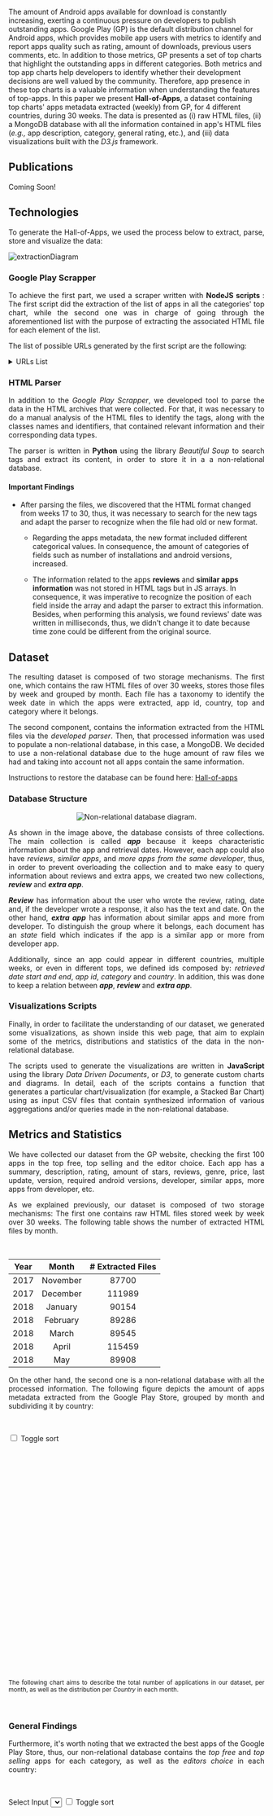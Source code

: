 
The amount of Android apps available for download is constantly increasing, exerting a continuous pressure on developers to publish outstanding apps. Google Play (GP) is the default distribution channel for Android apps, which provides mobile app users  with metrics to identify and report apps quality such as rating, amount of downloads, previous users comments, etc. In addition to those metrics, GP presents a set of top charts that highlight the outstanding apps in different categories. Both metrics and top app charts help developers to identify whether their development decisions are well valued by the community. Therefore, app presence in these top charts is a valuable information when understanding the features of top-apps. In this paper we present **Hall-of-Apps**, a dataset containing top charts' apps metadata extracted (weekly) from GP, for 4 different countries, during 30 weeks. The data is presented as (i) raw HTML files, (ii) a MongoDB database with all the information contained in app's HTML files (_e.g.,_ app description, category, general rating, etc.), and (iii) data visualizations built with the _D3.js_ framework.

## Publications
<p align="justify">
Coming Soon!
</p>

## Technologies
<p align="justify">
To generate the Hall-of-Apps, we used the process below to extract, parse, store and visualize the data:
</p>

![extractionDiagram](/assets/imgs/structural/extraction.jpg)

### Google Play Scrapper
<p align="justify">
  To achieve the first part, we used a scraper written with <strong>NodeJS scripts </strong>: The first script did the extraction of the list of apps in all the categories' top chart, while the second one was in charge of going through the aforementioned list with the purpose of extracting the associated HTML file for each element of the list.
</p>

<p align="justify">
The list of possible URLs generated by the first script are the following:
</p>

<details>
  <summary>URLs List</summary>
  
  <table class="table table-bordered table-hover table-condensed">
<thead><tr><th title="Field #1">id</th>
<th title="Field #2">pathName</th>
<th title="Field #3">path</th>
<th title="Field #4">country</th>
</tr></thead>
<tbody><tr>
<td align="right">1</td>
<td>editorChoice</td>
<td>https://play.google.com/store/apps/collection/promotion_3002800_editors_choice_apps?hl=en&amp;gl=co</td>
<td>co</td>
</tr>
<tr>
<td align="right">2</td>
<td>general_topFree</td>
<td>https://play.google.com/store/apps/collection/topselling_free?hl=en&amp;gl=co</td>
<td>co</td>
</tr>
<tr>
<td align="right">3</td>
<td>general_topSelling</td>
<td>https://play.google.com/store/apps/collection/topselling_paid?hl=en&amp;gl=co</td>
<td>co</td>
</tr>
<tr>
<td align="right">4</td>
<td>art_and_design_topFree</td>
<td>https://play.google.com/store/apps/category/ART_AND_DESIGN/collection/topselling_free?hl=en&amp;gl=co</td>
<td>co</td>
</tr>
<tr>
<td align="right">5</td>
<td>art_and_design_topSelling</td>
<td>https://play.google.com/store/apps/category/ART_AND_DESIGN/collection/topselling_paid?hl=en&amp;gl=co</td>
<td>co</td>
</tr>
<tr>
<td align="right">6</td>
<td>auto_and_vehicles_topFree</td>
<td>https://play.google.com/store/apps/category/AUTO_AND_VEHICLES/collection/topselling_free?hl=en&amp;gl=co</td>
<td>co</td>
</tr>
<tr>
<td align="right">7</td>
<td>auto_and_vehicles_topSelling</td>
<td>https://play.google.com/store/apps/category/AUTO_AND_VEHICLES/collection/topselling_paid?hl=en&amp;gl=co</td>
<td>co</td>
</tr>
<tr>
<td align="right">8</td>
<td>beauty_topFree</td>
<td>https://play.google.com/store/apps/category/BEAUTY/collection/topselling_free?hl=en&amp;gl=co</td>
<td>co</td>
</tr>
<tr>
<td align="right">9</td>
<td>beauty_topSelling</td>
<td>https://play.google.com/store/apps/category/BEAUTY/collection/topselling_paid?hl=en&amp;gl=co</td>
<td>co</td>
</tr>
<tr>
<td align="right">10</td>
<td>books_and_reference_topFree</td>
<td>https://play.google.com/store/apps/category/BOOKS_AND_REFERENCE/collection/topselling_free?hl=en&amp;gl=co</td>
<td>co</td>
</tr>
<tr>
<td align="right">11</td>
<td>books_and_reference_topSelling</td>
<td>https://play.google.com/store/apps/category/BOOKS_AND_REFERENCE/collection/topselling_paid?hl=en&amp;gl=co</td>
<td>co</td>
</tr>
<tr>
<td align="right">12</td>
<td>business_topFree</td>
<td>https://play.google.com/store/apps/category/BUSINESS/collection/topselling_free?hl=en&amp;gl=co</td>
<td>co</td>
</tr>
<tr>
<td align="right">13</td>
<td>business_topSelling</td>
<td>https://play.google.com/store/apps/category/BUSINESS/collection/topselling_paid?hl=en&amp;gl=co</td>
<td>co</td>
</tr>
<tr>
<td align="right">14</td>
<td>comics_topFree</td>
<td>https://play.google.com/store/apps/category/COMICS/collection/topselling_free?hl=en&amp;gl=co</td>
<td>co</td>
</tr>
<tr>
<td align="right">15</td>
<td>comics_topSelling</td>
<td>https://play.google.com/store/apps/category/COMICS/collection/topselling_paid?hl=en&amp;gl=co</td>
<td>co</td>
</tr>
<tr>
<td align="right">16</td>
<td>communication_topFree</td>
<td>https://play.google.com/store/apps/category/COMMUNICATION/collection/topselling_free?hl=en&amp;gl=co</td>
<td>co</td>
</tr>
<tr>
<td align="right">17</td>
<td>communication_topSelling</td>
<td>https://play.google.com/store/apps/category/COMMUNICATION/collection/topselling_paid?hl=en&amp;gl=co</td>
<td>co</td>
</tr>
<tr>
<td align="right">18</td>
<td>dating_topFree</td>
<td>https://play.google.com/store/apps/category/DATING/collection/topselling_free?hl=en&amp;gl=co</td>
<td>co</td>
</tr>
<tr>
<td align="right">19</td>
<td>dating_topSelling</td>
<td>https://play.google.com/store/apps/category/DATING/collection/topselling_paid?hl=en&amp;gl=co</td>
<td>co</td>
</tr>
<tr>
<td align="right">20</td>
<td>education_topFree</td>
<td>https://play.google.com/store/apps/category/EDUCATION/collection/topselling_free?hl=en&amp;gl=co</td>
<td>co</td>
</tr>
<tr>
<td align="right">21</td>
<td>education_topSelling</td>
<td>https://play.google.com/store/apps/category/EDUCATION/collection/topselling_paid?hl=en&amp;gl=co</td>
<td>co</td>
</tr>
<tr>
<td align="right">22</td>
<td>entertainment_topFree</td>
<td>https://play.google.com/store/apps/category/ENTERTAINMENT/collection/topselling_free?hl=en&amp;gl=co</td>
<td>co</td>
</tr>
<tr>
<td align="right">23</td>
<td>entertainment_topSelling</td>
<td>https://play.google.com/store/apps/category/ENTERTAINMENT/collection/topselling_paid?hl=en&amp;gl=co</td>
<td>co</td>
</tr>
<tr>
<td align="right">24</td>
<td>events_topFree</td>
<td>https://play.google.com/store/apps/category/EVENTS/collection/topselling_free?hl=en&amp;gl=co</td>
<td>co</td>
</tr>
<tr>
<td align="right">25</td>
<td>events_topSelling</td>
<td>https://play.google.com/store/apps/category/EVENTS/collection/topselling_paid?hl=en&amp;gl=co</td>
<td>co</td>
</tr>
<tr>
<td align="right">26</td>
<td>finance_topFree</td>
<td>https://play.google.com/store/apps/category/FINANCE/collection/topselling_free?hl=en&amp;gl=co</td>
<td>co</td>
</tr>
<tr>
<td align="right">27</td>
<td>finance_topSelling</td>
<td>https://play.google.com/store/apps/category/FINANCE/collection/topselling_paid?hl=en&amp;gl=co</td>
<td>co</td>
</tr>
<tr>
<td align="right">28</td>
<td>food_and_drink_topFree</td>
<td>https://play.google.com/store/apps/category/FOOD_AND_DRINK/collection/topselling_free?hl=en&amp;gl=co</td>
<td>co</td>
</tr>
<tr>
<td align="right">29</td>
<td>food_and_drink_topSelling</td>
<td>https://play.google.com/store/apps/category/FOOD_AND_DRINK/collection/topselling_paid?hl=en&amp;gl=co</td>
<td>co</td>
</tr>
<tr>
<td align="right">30</td>
<td>health_and_fitness_topFree</td>
<td>https://play.google.com/store/apps/category/HEALTH_AND_FITNESS/collection/topselling_free?hl=en&amp;gl=co</td>
<td>co</td>
</tr>
<tr>
<td align="right">31</td>
<td>health_and_fitness_topSelling</td>
<td>https://play.google.com/store/apps/category/HEALTH_AND_FITNESS/collection/topselling_paid?hl=en&amp;gl=co</td>
<td>co</td>
</tr>
<tr>
<td align="right">32</td>
<td>house_and_home_topFree</td>
<td>https://play.google.com/store/apps/category/HOUSE_AND_HOME/collection/topselling_free?hl=en&amp;gl=co</td>
<td>co</td>
</tr>
<tr>
<td align="right">33</td>
<td>house_and_home_topSelling</td>
<td>https://play.google.com/store/apps/category/HOUSE_AND_HOME/collection/topselling_paid?hl=en&amp;gl=co</td>
<td>co</td>
</tr>
<tr>
<td align="right">34</td>
<td>libraries_and_demo_topFree</td>
<td>https://play.google.com/store/apps/category/LIBRARIES_AND_DEMO/collection/topselling_free?hl=en&amp;gl=co</td>
<td>co</td>
</tr>
<tr>
<td align="right">35</td>
<td>libraries_and_demo_topSelling</td>
<td>https://play.google.com/store/apps/category/LIBRARIES_AND_DEMO/collection/topselling_paid?hl=en&amp;gl=co</td>
<td>co</td>
</tr>
<tr>
<td align="right">36</td>
<td>lifestyle_topFree</td>
<td>https://play.google.com/store/apps/category/LIFESTYLE/collection/topselling_free?hl=en&amp;gl=co</td>
<td>co</td>
</tr>
<tr>
<td align="right">37</td>
<td>lifestyle_topSelling</td>
<td>https://play.google.com/store/apps/category/LIFESTYLE/collection/topselling_paid?hl=en&amp;gl=co</td>
<td>co</td>
</tr>
<tr>
<td align="right">38</td>
<td>maps_and_navigation_topFree</td>
<td>https://play.google.com/store/apps/category/MAPS_AND_NAVIGATION/collection/topselling_free?hl=en&amp;gl=co</td>
<td>co</td>
</tr>
<tr>
<td align="right">39</td>
<td>maps_and_navigation_topSelling</td>
<td>https://play.google.com/store/apps/category/MAPS_AND_NAVIGATION/collection/topselling_paid?hl=en&amp;gl=co</td>
<td>co</td>
</tr>
<tr>
<td align="right">40</td>
<td>medical_topFree</td>
<td>https://play.google.com/store/apps/category/MEDICAL/collection/topselling_free?hl=en&amp;gl=co</td>
<td>co</td>
</tr>
<tr>
<td align="right">41</td>
<td>medical_topSelling</td>
<td>https://play.google.com/store/apps/category/MEDICAL/collection/topselling_paid?hl=en&amp;gl=co</td>
<td>co</td>
</tr>
<tr>
<td align="right">42</td>
<td>music_and_audio_topFree</td>
<td>https://play.google.com/store/apps/category/MUSIC_AND_AUDIO/collection/topselling_free?hl=en&amp;gl=co</td>
<td>co</td>
</tr>
<tr>
<td align="right">43</td>
<td>music_and_audio_topSelling</td>
<td>https://play.google.com/store/apps/category/MUSIC_AND_AUDIO/collection/topselling_paid?hl=en&amp;gl=co</td>
<td>co</td>
</tr>
<tr>
<td align="right">44</td>
<td>news_and_magazines_topFree</td>
<td>https://play.google.com/store/apps/category/NEWS_AND_MAGAZINES/collection/topselling_free?hl=en&amp;gl=co</td>
<td>co</td>
</tr>
<tr>
<td align="right">45</td>
<td>news_and_magazines_topSelling</td>
<td>https://play.google.com/store/apps/category/NEWS_AND_MAGAZINES/collection/topselling_paid?hl=en&amp;gl=co</td>
<td>co</td>
</tr>
<tr>
<td align="right">46</td>
<td>parenting_topFree</td>
<td>https://play.google.com/store/apps/category/PARENTING/collection/topselling_free?hl=en&amp;gl=co</td>
<td>co</td>
</tr>
<tr>
<td align="right">47</td>
<td>parenting_topSelling</td>
<td>https://play.google.com/store/apps/category/PARENTING/collection/topselling_paid?hl=en&amp;gl=co</td>
<td>co</td>
</tr>
<tr>
<td align="right">48</td>
<td>personalization_topFree</td>
<td>https://play.google.com/store/apps/category/PERSONALIZATION/collection/topselling_free?hl=en&amp;gl=co</td>
<td>co</td>
</tr>
<tr>
<td align="right">49</td>
<td>personalization_topSelling</td>
<td>https://play.google.com/store/apps/category/PERSONALIZATION/collection/topselling_paid?hl=en&amp;gl=co</td>
<td>co</td>
</tr>
<tr>
<td align="right">50</td>
<td>photography_topFree</td>
<td>https://play.google.com/store/apps/category/PHOTOGRAPHY/collection/topselling_free?hl=en&amp;gl=co</td>
<td>co</td>
</tr>
<tr>
<td align="right">51</td>
<td>photography_topSelling</td>
<td>https://play.google.com/store/apps/category/PHOTOGRAPHY/collection/topselling_paid?hl=en&amp;gl=co</td>
<td>co</td>
</tr>
<tr>
<td align="right">52</td>
<td>productivity_topFree</td>
<td>https://play.google.com/store/apps/category/PRODUCTIVITY/collection/topselling_free?hl=en&amp;gl=co</td>
<td>co</td>
</tr>
<tr>
<td align="right">53</td>
<td>productivity_topSelling</td>
<td>https://play.google.com/store/apps/category/PRODUCTIVITY/collection/topselling_paid?hl=en&amp;gl=co</td>
<td>co</td>
</tr>
<tr>
<td align="right">54</td>
<td>shopping_topFree</td>
<td>https://play.google.com/store/apps/category/SHOPPING/collection/topselling_free?hl=en&amp;gl=co</td>
<td>co</td>
</tr>
<tr>
<td align="right">55</td>
<td>shopping_topSelling</td>
<td>https://play.google.com/store/apps/category/SHOPPING/collection/topselling_paid?hl=en&amp;gl=co</td>
<td>co</td>
</tr>
<tr>
<td align="right">56</td>
<td>social_topFree</td>
<td>https://play.google.com/store/apps/category/SOCIAL/collection/topselling_free?hl=en&amp;gl=co</td>
<td>co</td>
</tr>
<tr>
<td align="right">57</td>
<td>social_topSelling</td>
<td>https://play.google.com/store/apps/category/SOCIAL/collection/topselling_paid?hl=en&amp;gl=co</td>
<td>co</td>
</tr>
<tr>
<td align="right">58</td>
<td>sports_topFree</td>
<td>https://play.google.com/store/apps/category/SPORTS/collection/topselling_free?hl=en&amp;gl=co</td>
<td>co</td>
</tr>
<tr>
<td align="right">59</td>
<td>sports_topSelling</td>
<td>https://play.google.com/store/apps/category/SPORTS/collection/topselling_paid?hl=en&amp;gl=co</td>
<td>co</td>
</tr>
<tr>
<td align="right">60</td>
<td>tools_topFree</td>
<td>https://play.google.com/store/apps/category/TOOLS/collection/topselling_free?hl=en&amp;gl=co</td>
<td>co</td>
</tr>
<tr>
<td align="right">61</td>
<td>tools_topSelling</td>
<td>https://play.google.com/store/apps/category/TOOLS/collection/topselling_paid?hl=en&amp;gl=co</td>
<td>co</td>
</tr>
<tr>
<td align="right">62</td>
<td>travel_and_local_topFree</td>
<td>https://play.google.com/store/apps/category/TRAVEL_AND_LOCAL/collection/topselling_free?hl=en&amp;gl=co</td>
<td>co</td>
</tr>
<tr>
<td align="right">63</td>
<td>travel_and_local_topSelling</td>
<td>https://play.google.com/store/apps/category/TRAVEL_AND_LOCAL/collection/topselling_paid?hl=en&amp;gl=co</td>
<td>co</td>
</tr>
<tr>
<td align="right">64</td>
<td>video_players_topFree</td>
<td>https://play.google.com/store/apps/category/VIDEO_PLAYERS/collection/topselling_free?hl=en&amp;gl=co</td>
<td>co</td>
</tr>
<tr>
<td align="right">65</td>
<td>video_players_topSelling</td>
<td>https://play.google.com/store/apps/category/VIDEO_PLAYERS/collection/topselling_paid?hl=en&amp;gl=co</td>
<td>co</td>
</tr>
<tr>
<td align="right">66</td>
<td>weather_topFree</td>
<td>https://play.google.com/store/apps/category/WEATHER/collection/topselling_free?hl=en&amp;gl=co</td>
<td>co</td>
</tr>
<tr>
<td align="right">67</td>
<td>weather_topSelling</td>
<td>https://play.google.com/store/apps/category/WEATHER/collection/topselling_paid?hl=en&amp;gl=co</td>
<td>co</td>
</tr>
<tr>
<td align="right">68</td>
<td>editorChoice</td>
<td>https://play.google.com/store/apps/collection/promotion_3002800_editors_choice_apps?hl=en&amp;gl=us</td>
<td>us</td>
</tr>
<tr>
<td align="right">69</td>
<td>general_topFree</td>
<td>https://play.google.com/store/apps/collection/topselling_free?hl=en&amp;gl=us</td>
<td>us</td>
</tr>
<tr>
<td align="right">70</td>
<td>general_topSelling</td>
<td>https://play.google.com/store/apps/collection/topselling_paid?hl=en&amp;gl=us</td>
<td>us</td>
</tr>
<tr>
<td align="right">71</td>
<td>art_and_design_topFree</td>
<td>https://play.google.com/store/apps/category/ART_AND_DESIGN/collection/topselling_free?hl=en&amp;gl=us</td>
<td>us</td>
</tr>
<tr>
<td align="right">72</td>
<td>art_and_design_topSelling</td>
<td>https://play.google.com/store/apps/category/ART_AND_DESIGN/collection/topselling_paid?hl=en&amp;gl=us</td>
<td>us</td>
</tr>
<tr>
<td align="right">73</td>
<td>auto_and_vehicles_topFree</td>
<td>https://play.google.com/store/apps/category/AUTO_AND_VEHICLES/collection/topselling_free?hl=en&amp;gl=us</td>
<td>us</td>
</tr>
<tr>
<td align="right">74</td>
<td>auto_and_vehicles_topSelling</td>
<td>https://play.google.com/store/apps/category/AUTO_AND_VEHICLES/collection/topselling_paid?hl=en&amp;gl=us</td>
<td>us</td>
</tr>
<tr>
<td align="right">75</td>
<td>beauty_topFree</td>
<td>https://play.google.com/store/apps/category/BEAUTY/collection/topselling_free?hl=en&amp;gl=us</td>
<td>us</td>
</tr>
<tr>
<td align="right">76</td>
<td>beauty_topSelling</td>
<td>https://play.google.com/store/apps/category/BEAUTY/collection/topselling_paid?hl=en&amp;gl=us</td>
<td>us</td>
</tr>
<tr>
<td align="right">77</td>
<td>books_and_reference_topFree</td>
<td>https://play.google.com/store/apps/category/BOOKS_AND_REFERENCE/collection/topselling_free?hl=en&amp;gl=us</td>
<td>us</td>
</tr>
<tr>
<td align="right">78</td>
<td>books_and_reference_topSelling</td>
<td>https://play.google.com/store/apps/category/BOOKS_AND_REFERENCE/collection/topselling_paid?hl=en&amp;gl=us</td>
<td>us</td>
</tr>
<tr>
<td align="right">79</td>
<td>business_topFree</td>
<td>https://play.google.com/store/apps/category/BUSINESS/collection/topselling_free?hl=en&amp;gl=us</td>
<td>us</td>
</tr>
<tr>
<td align="right">80</td>
<td>business_topSelling</td>
<td>https://play.google.com/store/apps/category/BUSINESS/collection/topselling_paid?hl=en&amp;gl=us</td>
<td>us</td>
</tr>
<tr>
<td align="right">81</td>
<td>comics_topFree</td>
<td>https://play.google.com/store/apps/category/COMICS/collection/topselling_free?hl=en&amp;gl=us</td>
<td>us</td>
</tr>
<tr>
<td align="right">82</td>
<td>comics_topSelling</td>
<td>https://play.google.com/store/apps/category/COMICS/collection/topselling_paid?hl=en&amp;gl=us</td>
<td>us</td>
</tr>
<tr>
<td align="right">83</td>
<td>communication_topFree</td>
<td>https://play.google.com/store/apps/category/COMMUNICATION/collection/topselling_free?hl=en&amp;gl=us</td>
<td>us</td>
</tr>
<tr>
<td align="right">84</td>
<td>communication_topSelling</td>
<td>https://play.google.com/store/apps/category/COMMUNICATION/collection/topselling_paid?hl=en&amp;gl=us</td>
<td>us</td>
</tr>
<tr>
<td align="right">85</td>
<td>dating_topFree</td>
<td>https://play.google.com/store/apps/category/DATING/collection/topselling_free?hl=en&amp;gl=us</td>
<td>us</td>
</tr>
<tr>
<td align="right">86</td>
<td>dating_topSelling</td>
<td>https://play.google.com/store/apps/category/DATING/collection/topselling_paid?hl=en&amp;gl=us</td>
<td>us</td>
</tr>
<tr>
<td align="right">87</td>
<td>education_topFree</td>
<td>https://play.google.com/store/apps/category/EDUCATION/collection/topselling_free?hl=en&amp;gl=us</td>
<td>us</td>
</tr>
<tr>
<td align="right">88</td>
<td>education_topSelling</td>
<td>https://play.google.com/store/apps/category/EDUCATION/collection/topselling_paid?hl=en&amp;gl=us</td>
<td>us</td>
</tr>
<tr>
<td align="right">89</td>
<td>entertainment_topFree</td>
<td>https://play.google.com/store/apps/category/ENTERTAINMENT/collection/topselling_free?hl=en&amp;gl=us</td>
<td>us</td>
</tr>
<tr>
<td align="right">90</td>
<td>entertainment_topSelling</td>
<td>https://play.google.com/store/apps/category/ENTERTAINMENT/collection/topselling_paid?hl=en&amp;gl=us</td>
<td>us</td>
</tr>
<tr>
<td align="right">91</td>
<td>events_topFree</td>
<td>https://play.google.com/store/apps/category/EVENTS/collection/topselling_free?hl=en&amp;gl=us</td>
<td>us</td>
</tr>
<tr>
<td align="right">92</td>
<td>events_topSelling</td>
<td>https://play.google.com/store/apps/category/EVENTS/collection/topselling_paid?hl=en&amp;gl=us</td>
<td>us</td>
</tr>
<tr>
<td align="right">93</td>
<td>finance_topFree</td>
<td>https://play.google.com/store/apps/category/FINANCE/collection/topselling_free?hl=en&amp;gl=us</td>
<td>us</td>
</tr>
<tr>
<td align="right">94</td>
<td>finance_topSelling</td>
<td>https://play.google.com/store/apps/category/FINANCE/collection/topselling_paid?hl=en&amp;gl=us</td>
<td>us</td>
</tr>
<tr>
<td align="right">95</td>
<td>food_and_drink_topFree</td>
<td>https://play.google.com/store/apps/category/FOOD_AND_DRINK/collection/topselling_free?hl=en&amp;gl=us</td>
<td>us</td>
</tr>
<tr>
<td align="right">96</td>
<td>food_and_drink_topSelling</td>
<td>https://play.google.com/store/apps/category/FOOD_AND_DRINK/collection/topselling_paid?hl=en&amp;gl=us</td>
<td>us</td>
</tr>
<tr>
<td align="right">97</td>
<td>health_and_fitness_topFree</td>
<td>https://play.google.com/store/apps/category/HEALTH_AND_FITNESS/collection/topselling_free?hl=en&amp;gl=us</td>
<td>us</td>
</tr>
<tr>
<td align="right">98</td>
<td>health_and_fitness_topSelling</td>
<td>https://play.google.com/store/apps/category/HEALTH_AND_FITNESS/collection/topselling_paid?hl=en&amp;gl=us</td>
<td>us</td>
</tr>
<tr>
<td align="right">99</td>
<td>house_and_home_topFree</td>
<td>https://play.google.com/store/apps/category/HOUSE_AND_HOME/collection/topselling_free?hl=en&amp;gl=us</td>
<td>us</td>
</tr>
<tr>
<td align="right">100</td>
<td>house_and_home_topSelling</td>
<td>https://play.google.com/store/apps/category/HOUSE_AND_HOME/collection/topselling_paid?hl=en&amp;gl=us</td>
<td>us</td>
</tr>
<tr>
<td align="right">101</td>
<td>libraries_and_demo_topFree</td>
<td>https://play.google.com/store/apps/category/LIBRARIES_AND_DEMO/collection/topselling_free?hl=en&amp;gl=us</td>
<td>us</td>
</tr>
<tr>
<td align="right">102</td>
<td>libraries_and_demo_topSelling</td>
<td>https://play.google.com/store/apps/category/LIBRARIES_AND_DEMO/collection/topselling_paid?hl=en&amp;gl=us</td>
<td>us</td>
</tr>
<tr>
<td align="right">103</td>
<td>lifestyle_topFree</td>
<td>https://play.google.com/store/apps/category/LIFESTYLE/collection/topselling_free?hl=en&amp;gl=us</td>
<td>us</td>
</tr>
<tr>
<td align="right">104</td>
<td>lifestyle_topSelling</td>
<td>https://play.google.com/store/apps/category/LIFESTYLE/collection/topselling_paid?hl=en&amp;gl=us</td>
<td>us</td>
</tr>
<tr>
<td align="right">105</td>
<td>maps_and_navigation_topFree</td>
<td>https://play.google.com/store/apps/category/MAPS_AND_NAVIGATION/collection/topselling_free?hl=en&amp;gl=us</td>
<td>us</td>
</tr>
<tr>
<td align="right">106</td>
<td>maps_and_navigation_topSelling</td>
<td>https://play.google.com/store/apps/category/MAPS_AND_NAVIGATION/collection/topselling_paid?hl=en&amp;gl=us</td>
<td>us</td>
</tr>
<tr>
<td align="right">107</td>
<td>medical_topFree</td>
<td>https://play.google.com/store/apps/category/MEDICAL/collection/topselling_free?hl=en&amp;gl=us</td>
<td>us</td>
</tr>
<tr>
<td align="right">108</td>
<td>medical_topSelling</td>
<td>https://play.google.com/store/apps/category/MEDICAL/collection/topselling_paid?hl=en&amp;gl=us</td>
<td>us</td>
</tr>
<tr>
<td align="right">109</td>
<td>music_and_audio_topFree</td>
<td>https://play.google.com/store/apps/category/MUSIC_AND_AUDIO/collection/topselling_free?hl=en&amp;gl=us</td>
<td>us</td>
</tr>
<tr>
<td align="right">110</td>
<td>music_and_audio_topSelling</td>
<td>https://play.google.com/store/apps/category/MUSIC_AND_AUDIO/collection/topselling_paid?hl=en&amp;gl=us</td>
<td>us</td>
</tr>
<tr>
<td align="right">111</td>
<td>news_and_magazines_topFree</td>
<td>https://play.google.com/store/apps/category/NEWS_AND_MAGAZINES/collection/topselling_free?hl=en&amp;gl=us</td>
<td>us</td>
</tr>
<tr>
<td align="right">112</td>
<td>news_and_magazines_topSelling</td>
<td>https://play.google.com/store/apps/category/NEWS_AND_MAGAZINES/collection/topselling_paid?hl=en&amp;gl=us</td>
<td>us</td>
</tr>
<tr>
<td align="right">113</td>
<td>parenting_topFree</td>
<td>https://play.google.com/store/apps/category/PARENTING/collection/topselling_free?hl=en&amp;gl=us</td>
<td>us</td>
</tr>
<tr>
<td align="right">114</td>
<td>parenting_topSelling</td>
<td>https://play.google.com/store/apps/category/PARENTING/collection/topselling_paid?hl=en&amp;gl=us</td>
<td>us</td>
</tr>
<tr>
<td align="right">115</td>
<td>personalization_topFree</td>
<td>https://play.google.com/store/apps/category/PERSONALIZATION/collection/topselling_free?hl=en&amp;gl=us</td>
<td>us</td>
</tr>
<tr>
<td align="right">116</td>
<td>personalization_topSelling</td>
<td>https://play.google.com/store/apps/category/PERSONALIZATION/collection/topselling_paid?hl=en&amp;gl=us</td>
<td>us</td>
</tr>
<tr>
<td align="right">117</td>
<td>photography_topFree</td>
<td>https://play.google.com/store/apps/category/PHOTOGRAPHY/collection/topselling_free?hl=en&amp;gl=us</td>
<td>us</td>
</tr>
<tr>
<td align="right">118</td>
<td>photography_topSelling</td>
<td>https://play.google.com/store/apps/category/PHOTOGRAPHY/collection/topselling_paid?hl=en&amp;gl=us</td>
<td>us</td>
</tr>
<tr>
<td align="right">119</td>
<td>productivity_topFree</td>
<td>https://play.google.com/store/apps/category/PRODUCTIVITY/collection/topselling_free?hl=en&amp;gl=us</td>
<td>us</td>
</tr>
<tr>
<td align="right">120</td>
<td>productivity_topSelling</td>
<td>https://play.google.com/store/apps/category/PRODUCTIVITY/collection/topselling_paid?hl=en&amp;gl=us</td>
<td>us</td>
</tr>
<tr>
<td align="right">121</td>
<td>shopping_topFree</td>
<td>https://play.google.com/store/apps/category/SHOPPING/collection/topselling_free?hl=en&amp;gl=us</td>
<td>us</td>
</tr>
<tr>
<td align="right">122</td>
<td>shopping_topSelling</td>
<td>https://play.google.com/store/apps/category/SHOPPING/collection/topselling_paid?hl=en&amp;gl=us</td>
<td>us</td>
</tr>
<tr>
<td align="right">123</td>
<td>social_topFree</td>
<td>https://play.google.com/store/apps/category/SOCIAL/collection/topselling_free?hl=en&amp;gl=us</td>
<td>us</td>
</tr>
<tr>
<td align="right">124</td>
<td>social_topSelling</td>
<td>https://play.google.com/store/apps/category/SOCIAL/collection/topselling_paid?hl=en&amp;gl=us</td>
<td>us</td>
</tr>
<tr>
<td align="right">125</td>
<td>sports_topFree</td>
<td>https://play.google.com/store/apps/category/SPORTS/collection/topselling_free?hl=en&amp;gl=us</td>
<td>us</td>
</tr>
<tr>
<td align="right">126</td>
<td>sports_topSelling</td>
<td>https://play.google.com/store/apps/category/SPORTS/collection/topselling_paid?hl=en&amp;gl=us</td>
<td>us</td>
</tr>
<tr>
<td align="right">127</td>
<td>tools_topFree</td>
<td>https://play.google.com/store/apps/category/TOOLS/collection/topselling_free?hl=en&amp;gl=us</td>
<td>us</td>
</tr>
<tr>
<td align="right">128</td>
<td>tools_topSelling</td>
<td>https://play.google.com/store/apps/category/TOOLS/collection/topselling_paid?hl=en&amp;gl=us</td>
<td>us</td>
</tr>
<tr>
<td align="right">129</td>
<td>travel_and_local_topFree</td>
<td>https://play.google.com/store/apps/category/TRAVEL_AND_LOCAL/collection/topselling_free?hl=en&amp;gl=us</td>
<td>us</td>
</tr>
<tr>
<td align="right">130</td>
<td>travel_and_local_topSelling</td>
<td>https://play.google.com/store/apps/category/TRAVEL_AND_LOCAL/collection/topselling_paid?hl=en&amp;gl=us</td>
<td>us</td>
</tr>
<tr>
<td align="right">131</td>
<td>video_players_topFree</td>
<td>https://play.google.com/store/apps/category/VIDEO_PLAYERS/collection/topselling_free?hl=en&amp;gl=us</td>
<td>us</td>
</tr>
<tr>
<td align="right">132</td>
<td>video_players_topSelling</td>
<td>https://play.google.com/store/apps/category/VIDEO_PLAYERS/collection/topselling_paid?hl=en&amp;gl=us</td>
<td>us</td>
</tr>
<tr>
<td align="right">133</td>
<td>weather_topFree</td>
<td>https://play.google.com/store/apps/category/WEATHER/collection/topselling_free?hl=en&amp;gl=us</td>
<td>us</td>
</tr>
<tr>
<td align="right">134</td>
<td>weather_topSelling</td>
<td>https://play.google.com/store/apps/category/WEATHER/collection/topselling_paid?hl=en&amp;gl=us</td>
<td>us</td>
</tr>
<tr>
<td align="right">135</td>
<td>editorChoice</td>
<td>https://play.google.com/store/apps/collection/promotion_3002800_editors_choice_apps?hl=en&amp;gl=br</td>
<td>br</td>
</tr>
<tr>
<td align="right">136</td>
<td>general_topFree</td>
<td>https://play.google.com/store/apps/collection/topselling_free?hl=en&amp;gl=br</td>
<td>br</td>
</tr>
<tr>
<td align="right">137</td>
<td>general_topSelling</td>
<td>https://play.google.com/store/apps/collection/topselling_paid?hl=en&amp;gl=br</td>
<td>br</td>
</tr>
<tr>
<td align="right">138</td>
<td>art_and_design_topFree</td>
<td>https://play.google.com/store/apps/category/ART_AND_DESIGN/collection/topselling_free?hl=en&amp;gl=br</td>
<td>br</td>
</tr>
<tr>
<td align="right">139</td>
<td>art_and_design_topSelling</td>
<td>https://play.google.com/store/apps/category/ART_AND_DESIGN/collection/topselling_paid?hl=en&amp;gl=br</td>
<td>br</td>
</tr>
<tr>
<td align="right">140</td>
<td>auto_and_vehicles_topFree</td>
<td>https://play.google.com/store/apps/category/AUTO_AND_VEHICLES/collection/topselling_free?hl=en&amp;gl=br</td>
<td>br</td>
</tr>
<tr>
<td align="right">141</td>
<td>auto_and_vehicles_topSelling</td>
<td>https://play.google.com/store/apps/category/AUTO_AND_VEHICLES/collection/topselling_paid?hl=en&amp;gl=br</td>
<td>br</td>
</tr>
<tr>
<td align="right">142</td>
<td>beauty_topFree</td>
<td>https://play.google.com/store/apps/category/BEAUTY/collection/topselling_free?hl=en&amp;gl=br</td>
<td>br</td>
</tr>
<tr>
<td align="right">143</td>
<td>beauty_topSelling</td>
<td>https://play.google.com/store/apps/category/BEAUTY/collection/topselling_paid?hl=en&amp;gl=br</td>
<td>br</td>
</tr>
<tr>
<td align="right">144</td>
<td>books_and_reference_topFree</td>
<td>https://play.google.com/store/apps/category/BOOKS_AND_REFERENCE/collection/topselling_free?hl=en&amp;gl=br</td>
<td>br</td>
</tr>
<tr>
<td align="right">145</td>
<td>books_and_reference_topSelling</td>
<td>https://play.google.com/store/apps/category/BOOKS_AND_REFERENCE/collection/topselling_paid?hl=en&amp;gl=br</td>
<td>br</td>
</tr>
<tr>
<td align="right">146</td>
<td>business_topFree</td>
<td>https://play.google.com/store/apps/category/BUSINESS/collection/topselling_free?hl=en&amp;gl=br</td>
<td>br</td>
</tr>
<tr>
<td align="right">147</td>
<td>business_topSelling</td>
<td>https://play.google.com/store/apps/category/BUSINESS/collection/topselling_paid?hl=en&amp;gl=br</td>
<td>br</td>
</tr>
<tr>
<td align="right">148</td>
<td>comics_topFree</td>
<td>https://play.google.com/store/apps/category/COMICS/collection/topselling_free?hl=en&amp;gl=br</td>
<td>br</td>
</tr>
<tr>
<td align="right">149</td>
<td>comics_topSelling</td>
<td>https://play.google.com/store/apps/category/COMICS/collection/topselling_paid?hl=en&amp;gl=br</td>
<td>br</td>
</tr>
<tr>
<td align="right">150</td>
<td>communication_topFree</td>
<td>https://play.google.com/store/apps/category/COMMUNICATION/collection/topselling_free?hl=en&amp;gl=br</td>
<td>br</td>
</tr>
<tr>
<td align="right">151</td>
<td>communication_topSelling</td>
<td>https://play.google.com/store/apps/category/COMMUNICATION/collection/topselling_paid?hl=en&amp;gl=br</td>
<td>br</td>
</tr>
<tr>
<td align="right">152</td>
<td>dating_topFree</td>
<td>https://play.google.com/store/apps/category/DATING/collection/topselling_free?hl=en&amp;gl=br</td>
<td>br</td>
</tr>
<tr>
<td align="right">153</td>
<td>dating_topSelling</td>
<td>https://play.google.com/store/apps/category/DATING/collection/topselling_paid?hl=en&amp;gl=br</td>
<td>br</td>
</tr>
<tr>
<td align="right">154</td>
<td>education_topFree</td>
<td>https://play.google.com/store/apps/category/EDUCATION/collection/topselling_free?hl=en&amp;gl=br</td>
<td>br</td>
</tr>
<tr>
<td align="right">155</td>
<td>education_topSelling</td>
<td>https://play.google.com/store/apps/category/EDUCATION/collection/topselling_paid?hl=en&amp;gl=br</td>
<td>br</td>
</tr>
<tr>
<td align="right">156</td>
<td>entertainment_topFree</td>
<td>https://play.google.com/store/apps/category/ENTERTAINMENT/collection/topselling_free?hl=en&amp;gl=br</td>
<td>br</td>
</tr>
<tr>
<td align="right">157</td>
<td>entertainment_topSelling</td>
<td>https://play.google.com/store/apps/category/ENTERTAINMENT/collection/topselling_paid?hl=en&amp;gl=br</td>
<td>br</td>
</tr>
<tr>
<td align="right">158</td>
<td>events_topFree</td>
<td>https://play.google.com/store/apps/category/EVENTS/collection/topselling_free?hl=en&amp;gl=br</td>
<td>br</td>
</tr>
<tr>
<td align="right">159</td>
<td>events_topSelling</td>
<td>https://play.google.com/store/apps/category/EVENTS/collection/topselling_paid?hl=en&amp;gl=br</td>
<td>br</td>
</tr>
<tr>
<td align="right">160</td>
<td>finance_topFree</td>
<td>https://play.google.com/store/apps/category/FINANCE/collection/topselling_free?hl=en&amp;gl=br</td>
<td>br</td>
</tr>
<tr>
<td align="right">161</td>
<td>finance_topSelling</td>
<td>https://play.google.com/store/apps/category/FINANCE/collection/topselling_paid?hl=en&amp;gl=br</td>
<td>br</td>
</tr>
<tr>
<td align="right">162</td>
<td>food_and_drink_topFree</td>
<td>https://play.google.com/store/apps/category/FOOD_AND_DRINK/collection/topselling_free?hl=en&amp;gl=br</td>
<td>br</td>
</tr>
<tr>
<td align="right">163</td>
<td>food_and_drink_topSelling</td>
<td>https://play.google.com/store/apps/category/FOOD_AND_DRINK/collection/topselling_paid?hl=en&amp;gl=br</td>
<td>br</td>
</tr>
<tr>
<td align="right">164</td>
<td>health_and_fitness_topFree</td>
<td>https://play.google.com/store/apps/category/HEALTH_AND_FITNESS/collection/topselling_free?hl=en&amp;gl=br</td>
<td>br</td>
</tr>
<tr>
<td align="right">165</td>
<td>health_and_fitness_topSelling</td>
<td>https://play.google.com/store/apps/category/HEALTH_AND_FITNESS/collection/topselling_paid?hl=en&amp;gl=br</td>
<td>br</td>
</tr>
<tr>
<td align="right">166</td>
<td>house_and_home_topFree</td>
<td>https://play.google.com/store/apps/category/HOUSE_AND_HOME/collection/topselling_free?hl=en&amp;gl=br</td>
<td>br</td>
</tr>
<tr>
<td align="right">167</td>
<td>house_and_home_topSelling</td>
<td>https://play.google.com/store/apps/category/HOUSE_AND_HOME/collection/topselling_paid?hl=en&amp;gl=br</td>
<td>br</td>
</tr>
<tr>
<td align="right">168</td>
<td>libraries_and_demo_topFree</td>
<td>https://play.google.com/store/apps/category/LIBRARIES_AND_DEMO/collection/topselling_free?hl=en&amp;gl=br</td>
<td>br</td>
</tr>
<tr>
<td align="right">169</td>
<td>libraries_and_demo_topSelling</td>
<td>https://play.google.com/store/apps/category/LIBRARIES_AND_DEMO/collection/topselling_paid?hl=en&amp;gl=br</td>
<td>br</td>
</tr>
<tr>
<td align="right">170</td>
<td>lifestyle_topFree</td>
<td>https://play.google.com/store/apps/category/LIFESTYLE/collection/topselling_free?hl=en&amp;gl=br</td>
<td>br</td>
</tr>
<tr>
<td align="right">171</td>
<td>lifestyle_topSelling</td>
<td>https://play.google.com/store/apps/category/LIFESTYLE/collection/topselling_paid?hl=en&amp;gl=br</td>
<td>br</td>
</tr>
<tr>
<td align="right">172</td>
<td>maps_and_navigation_topFree</td>
<td>https://play.google.com/store/apps/category/MAPS_AND_NAVIGATION/collection/topselling_free?hl=en&amp;gl=br</td>
<td>br</td>
</tr>
<tr>
<td align="right">173</td>
<td>maps_and_navigation_topSelling</td>
<td>https://play.google.com/store/apps/category/MAPS_AND_NAVIGATION/collection/topselling_paid?hl=en&amp;gl=br</td>
<td>br</td>
</tr>
<tr>
<td align="right">174</td>
<td>medical_topFree</td>
<td>https://play.google.com/store/apps/category/MEDICAL/collection/topselling_free?hl=en&amp;gl=br</td>
<td>br</td>
</tr>
<tr>
<td align="right">175</td>
<td>medical_topSelling</td>
<td>https://play.google.com/store/apps/category/MEDICAL/collection/topselling_paid?hl=en&amp;gl=br</td>
<td>br</td>
</tr>
<tr>
<td align="right">176</td>
<td>music_and_audio_topFree</td>
<td>https://play.google.com/store/apps/category/MUSIC_AND_AUDIO/collection/topselling_free?hl=en&amp;gl=br</td>
<td>br</td>
</tr>
<tr>
<td align="right">177</td>
<td>music_and_audio_topSelling</td>
<td>https://play.google.com/store/apps/category/MUSIC_AND_AUDIO/collection/topselling_paid?hl=en&amp;gl=br</td>
<td>br</td>
</tr>
<tr>
<td align="right">178</td>
<td>news_and_magazines_topFree</td>
<td>https://play.google.com/store/apps/category/NEWS_AND_MAGAZINES/collection/topselling_free?hl=en&amp;gl=br</td>
<td>br</td>
</tr>
<tr>
<td align="right">179</td>
<td>news_and_magazines_topSelling</td>
<td>https://play.google.com/store/apps/category/NEWS_AND_MAGAZINES/collection/topselling_paid?hl=en&amp;gl=br</td>
<td>br</td>
</tr>
<tr>
<td align="right">180</td>
<td>parenting_topFree</td>
<td>https://play.google.com/store/apps/category/PARENTING/collection/topselling_free?hl=en&amp;gl=br</td>
<td>br</td>
</tr>
<tr>
<td align="right">181</td>
<td>parenting_topSelling</td>
<td>https://play.google.com/store/apps/category/PARENTING/collection/topselling_paid?hl=en&amp;gl=br</td>
<td>br</td>
</tr>
<tr>
<td align="right">182</td>
<td>personalization_topFree</td>
<td>https://play.google.com/store/apps/category/PERSONALIZATION/collection/topselling_free?hl=en&amp;gl=br</td>
<td>br</td>
</tr>
<tr>
<td align="right">183</td>
<td>personalization_topSelling</td>
<td>https://play.google.com/store/apps/category/PERSONALIZATION/collection/topselling_paid?hl=en&amp;gl=br</td>
<td>br</td>
</tr>
<tr>
<td align="right">184</td>
<td>photography_topFree</td>
<td>https://play.google.com/store/apps/category/PHOTOGRAPHY/collection/topselling_free?hl=en&amp;gl=br</td>
<td>br</td>
</tr>
<tr>
<td align="right">185</td>
<td>photography_topSelling</td>
<td>https://play.google.com/store/apps/category/PHOTOGRAPHY/collection/topselling_paid?hl=en&amp;gl=br</td>
<td>br</td>
</tr>
<tr>
<td align="right">186</td>
<td>productivity_topFree</td>
<td>https://play.google.com/store/apps/category/PRODUCTIVITY/collection/topselling_free?hl=en&amp;gl=br</td>
<td>br</td>
</tr>
<tr>
<td align="right">187</td>
<td>productivity_topSelling</td>
<td>https://play.google.com/store/apps/category/PRODUCTIVITY/collection/topselling_paid?hl=en&amp;gl=br</td>
<td>br</td>
</tr>
<tr>
<td align="right">188</td>
<td>shopping_topFree</td>
<td>https://play.google.com/store/apps/category/SHOPPING/collection/topselling_free?hl=en&amp;gl=br</td>
<td>br</td>
</tr>
<tr>
<td align="right">189</td>
<td>shopping_topSelling</td>
<td>https://play.google.com/store/apps/category/SHOPPING/collection/topselling_paid?hl=en&amp;gl=br</td>
<td>br</td>
</tr>
<tr>
<td align="right">190</td>
<td>social_topFree</td>
<td>https://play.google.com/store/apps/category/SOCIAL/collection/topselling_free?hl=en&amp;gl=br</td>
<td>br</td>
</tr>
<tr>
<td align="right">191</td>
<td>social_topSelling</td>
<td>https://play.google.com/store/apps/category/SOCIAL/collection/topselling_paid?hl=en&amp;gl=br</td>
<td>br</td>
</tr>
<tr>
<td align="right">192</td>
<td>sports_topFree</td>
<td>https://play.google.com/store/apps/category/SPORTS/collection/topselling_free?hl=en&amp;gl=br</td>
<td>br</td>
</tr>
<tr>
<td align="right">193</td>
<td>sports_topSelling</td>
<td>https://play.google.com/store/apps/category/SPORTS/collection/topselling_paid?hl=en&amp;gl=br</td>
<td>br</td>
</tr>
<tr>
<td align="right">194</td>
<td>tools_topFree</td>
<td>https://play.google.com/store/apps/category/TOOLS/collection/topselling_free?hl=en&amp;gl=br</td>
<td>br</td>
</tr>
<tr>
<td align="right">195</td>
<td>tools_topSelling</td>
<td>https://play.google.com/store/apps/category/TOOLS/collection/topselling_paid?hl=en&amp;gl=br</td>
<td>br</td>
</tr>
<tr>
<td align="right">196</td>
<td>travel_and_local_topFree</td>
<td>https://play.google.com/store/apps/category/TRAVEL_AND_LOCAL/collection/topselling_free?hl=en&amp;gl=br</td>
<td>br</td>
</tr>
<tr>
<td align="right">197</td>
<td>travel_and_local_topSelling</td>
<td>https://play.google.com/store/apps/category/TRAVEL_AND_LOCAL/collection/topselling_paid?hl=en&amp;gl=br</td>
<td>br</td>
</tr>
<tr>
<td align="right">198</td>
<td>video_players_topFree</td>
<td>https://play.google.com/store/apps/category/VIDEO_PLAYERS/collection/topselling_free?hl=en&amp;gl=br</td>
<td>br</td>
</tr>
<tr>
<td align="right">199</td>
<td>video_players_topSelling</td>
<td>https://play.google.com/store/apps/category/VIDEO_PLAYERS/collection/topselling_paid?hl=en&amp;gl=br</td>
<td>br</td>
</tr>
<tr>
<td align="right">200</td>
<td>weather_topFree</td>
<td>https://play.google.com/store/apps/category/WEATHER/collection/topselling_free?hl=en&amp;gl=br</td>
<td>br</td>
</tr>
<tr>
<td align="right">201</td>
<td>weather_topSelling</td>
<td>https://play.google.com/store/apps/category/WEATHER/collection/topselling_paid?hl=en&amp;gl=br</td>
<td>br</td>
</tr>
<tr>
<td align="right">202</td>
<td>editorChoice</td>
<td>https://play.google.com/store/apps/collection/promotion_3002800_editors_choice_apps?hl=en&amp;gl=de</td>
<td>de</td>
</tr>
<tr>
<td align="right">203</td>
<td>general_topFree</td>
<td>https://play.google.com/store/apps/collection/topselling_free?hl=en&amp;gl=de</td>
<td>de</td>
</tr>
<tr>
<td align="right">204</td>
<td>general_topSelling</td>
<td>https://play.google.com/store/apps/collection/topselling_paid?hl=en&amp;gl=de</td>
<td>de</td>
</tr>
<tr>
<td align="right">205</td>
<td>art_and_design_topFree</td>
<td>https://play.google.com/store/apps/category/ART_AND_DESIGN/collection/topselling_free?hl=en&amp;gl=de</td>
<td>de</td>
</tr>
<tr>
<td align="right">206</td>
<td>art_and_design_topSelling</td>
<td>https://play.google.com/store/apps/category/ART_AND_DESIGN/collection/topselling_paid?hl=en&amp;gl=de</td>
<td>de</td>
</tr>
<tr>
<td align="right">207</td>
<td>auto_and_vehicles_topFree</td>
<td>https://play.google.com/store/apps/category/AUTO_AND_VEHICLES/collection/topselling_free?hl=en&amp;gl=de</td>
<td>de</td>
</tr>
<tr>
<td align="right">208</td>
<td>auto_and_vehicles_topSelling</td>
<td>https://play.google.com/store/apps/category/AUTO_AND_VEHICLES/collection/topselling_paid?hl=en&amp;gl=de</td>
<td>de</td>
</tr>
<tr>
<td align="right">209</td>
<td>beauty_topFree</td>
<td>https://play.google.com/store/apps/category/BEAUTY/collection/topselling_free?hl=en&amp;gl=de</td>
<td>de</td>
</tr>
<tr>
<td align="right">210</td>
<td>beauty_topSelling</td>
<td>https://play.google.com/store/apps/category/BEAUTY/collection/topselling_paid?hl=en&amp;gl=de</td>
<td>de</td>
</tr>
<tr>
<td align="right">211</td>
<td>books_and_reference_topFree</td>
<td>https://play.google.com/store/apps/category/BOOKS_AND_REFERENCE/collection/topselling_free?hl=en&amp;gl=de</td>
<td>de</td>
</tr>
<tr>
<td align="right">212</td>
<td>books_and_reference_topSelling</td>
<td>https://play.google.com/store/apps/category/BOOKS_AND_REFERENCE/collection/topselling_paid?hl=en&amp;gl=de</td>
<td>de</td>
</tr>
<tr>
<td align="right">213</td>
<td>business_topFree</td>
<td>https://play.google.com/store/apps/category/BUSINESS/collection/topselling_free?hl=en&amp;gl=de</td>
<td>de</td>
</tr>
<tr>
<td align="right">214</td>
<td>business_topSelling</td>
<td>https://play.google.com/store/apps/category/BUSINESS/collection/topselling_paid?hl=en&amp;gl=de</td>
<td>de</td>
</tr>
<tr>
<td align="right">215</td>
<td>comics_topFree</td>
<td>https://play.google.com/store/apps/category/COMICS/collection/topselling_free?hl=en&amp;gl=de</td>
<td>de</td>
</tr>
<tr>
<td align="right">216</td>
<td>comics_topSelling</td>
<td>https://play.google.com/store/apps/category/COMICS/collection/topselling_paid?hl=en&amp;gl=de</td>
<td>de</td>
</tr>
<tr>
<td align="right">217</td>
<td>communication_topFree</td>
<td>https://play.google.com/store/apps/category/COMMUNICATION/collection/topselling_free?hl=en&amp;gl=de</td>
<td>de</td>
</tr>
<tr>
<td align="right">218</td>
<td>communication_topSelling</td>
<td>https://play.google.com/store/apps/category/COMMUNICATION/collection/topselling_paid?hl=en&amp;gl=de</td>
<td>de</td>
</tr>
<tr>
<td align="right">219</td>
<td>dating_topFree</td>
<td>https://play.google.com/store/apps/category/DATING/collection/topselling_free?hl=en&amp;gl=de</td>
<td>de</td>
</tr>
<tr>
<td align="right">220</td>
<td>dating_topSelling</td>
<td>https://play.google.com/store/apps/category/DATING/collection/topselling_paid?hl=en&amp;gl=de</td>
<td>de</td>
</tr>
<tr>
<td align="right">221</td>
<td>education_topFree</td>
<td>https://play.google.com/store/apps/category/EDUCATION/collection/topselling_free?hl=en&amp;gl=de</td>
<td>de</td>
</tr>
<tr>
<td align="right">222</td>
<td>education_topSelling</td>
<td>https://play.google.com/store/apps/category/EDUCATION/collection/topselling_paid?hl=en&amp;gl=de</td>
<td>de</td>
</tr>
<tr>
<td align="right">223</td>
<td>entertainment_topFree</td>
<td>https://play.google.com/store/apps/category/ENTERTAINMENT/collection/topselling_free?hl=en&amp;gl=de</td>
<td>de</td>
</tr>
<tr>
<td align="right">224</td>
<td>entertainment_topSelling</td>
<td>https://play.google.com/store/apps/category/ENTERTAINMENT/collection/topselling_paid?hl=en&amp;gl=de</td>
<td>de</td>
</tr>
<tr>
<td align="right">225</td>
<td>events_topFree</td>
<td>https://play.google.com/store/apps/category/EVENTS/collection/topselling_free?hl=en&amp;gl=de</td>
<td>de</td>
</tr>
<tr>
<td align="right">226</td>
<td>events_topSelling</td>
<td>https://play.google.com/store/apps/category/EVENTS/collection/topselling_paid?hl=en&amp;gl=de</td>
<td>de</td>
</tr>
<tr>
<td align="right">227</td>
<td>finance_topFree</td>
<td>https://play.google.com/store/apps/category/FINANCE/collection/topselling_free?hl=en&amp;gl=de</td>
<td>de</td>
</tr>
<tr>
<td align="right">228</td>
<td>finance_topSelling</td>
<td>https://play.google.com/store/apps/category/FINANCE/collection/topselling_paid?hl=en&amp;gl=de</td>
<td>de</td>
</tr>
<tr>
<td align="right">229</td>
<td>food_and_drink_topFree</td>
<td>https://play.google.com/store/apps/category/FOOD_AND_DRINK/collection/topselling_free?hl=en&amp;gl=de</td>
<td>de</td>
</tr>
<tr>
<td align="right">230</td>
<td>food_and_drink_topSelling</td>
<td>https://play.google.com/store/apps/category/FOOD_AND_DRINK/collection/topselling_paid?hl=en&amp;gl=de</td>
<td>de</td>
</tr>
<tr>
<td align="right">231</td>
<td>health_and_fitness_topFree</td>
<td>https://play.google.com/store/apps/category/HEALTH_AND_FITNESS/collection/topselling_free?hl=en&amp;gl=de</td>
<td>de</td>
</tr>
<tr>
<td align="right">232</td>
<td>health_and_fitness_topSelling</td>
<td>https://play.google.com/store/apps/category/HEALTH_AND_FITNESS/collection/topselling_paid?hl=en&amp;gl=de</td>
<td>de</td>
</tr>
<tr>
<td align="right">233</td>
<td>house_and_home_topFree</td>
<td>https://play.google.com/store/apps/category/HOUSE_AND_HOME/collection/topselling_free?hl=en&amp;gl=de</td>
<td>de</td>
</tr>
<tr>
<td align="right">234</td>
<td>house_and_home_topSelling</td>
<td>https://play.google.com/store/apps/category/HOUSE_AND_HOME/collection/topselling_paid?hl=en&amp;gl=de</td>
<td>de</td>
</tr>
<tr>
<td align="right">235</td>
<td>libraries_and_demo_topFree</td>
<td>https://play.google.com/store/apps/category/LIBRARIES_AND_DEMO/collection/topselling_free?hl=en&amp;gl=de</td>
<td>de</td>
</tr>
<tr>
<td align="right">236</td>
<td>libraries_and_demo_topSelling</td>
<td>https://play.google.com/store/apps/category/LIBRARIES_AND_DEMO/collection/topselling_paid?hl=en&amp;gl=de</td>
<td>de</td>
</tr>
<tr>
<td align="right">237</td>
<td>lifestyle_topFree</td>
<td>https://play.google.com/store/apps/category/LIFESTYLE/collection/topselling_free?hl=en&amp;gl=de</td>
<td>de</td>
</tr>
<tr>
<td align="right">238</td>
<td>lifestyle_topSelling</td>
<td>https://play.google.com/store/apps/category/LIFESTYLE/collection/topselling_paid?hl=en&amp;gl=de</td>
<td>de</td>
</tr>
<tr>
<td align="right">239</td>
<td>maps_and_navigation_topFree</td>
<td>https://play.google.com/store/apps/category/MAPS_AND_NAVIGATION/collection/topselling_free?hl=en&amp;gl=de</td>
<td>de</td>
</tr>
<tr>
<td align="right">240</td>
<td>maps_and_navigation_topSelling</td>
<td>https://play.google.com/store/apps/category/MAPS_AND_NAVIGATION/collection/topselling_paid?hl=en&amp;gl=de</td>
<td>de</td>
</tr>
<tr>
<td align="right">241</td>
<td>medical_topFree</td>
<td>https://play.google.com/store/apps/category/MEDICAL/collection/topselling_free?hl=en&amp;gl=de</td>
<td>de</td>
</tr>
<tr>
<td align="right">242</td>
<td>medical_topSelling</td>
<td>https://play.google.com/store/apps/category/MEDICAL/collection/topselling_paid?hl=en&amp;gl=de</td>
<td>de</td>
</tr>
<tr>
<td align="right">243</td>
<td>music_and_audio_topFree</td>
<td>https://play.google.com/store/apps/category/MUSIC_AND_AUDIO/collection/topselling_free?hl=en&amp;gl=de</td>
<td>de</td>
</tr>
<tr>
<td align="right">244</td>
<td>music_and_audio_topSelling</td>
<td>https://play.google.com/store/apps/category/MUSIC_AND_AUDIO/collection/topselling_paid?hl=en&amp;gl=de</td>
<td>de</td>
</tr>
<tr>
<td align="right">245</td>
<td>news_and_magazines_topFree</td>
<td>https://play.google.com/store/apps/category/NEWS_AND_MAGAZINES/collection/topselling_free?hl=en&amp;gl=de</td>
<td>de</td>
</tr>
<tr>
<td align="right">246</td>
<td>news_and_magazines_topSelling</td>
<td>https://play.google.com/store/apps/category/NEWS_AND_MAGAZINES/collection/topselling_paid?hl=en&amp;gl=de</td>
<td>de</td>
</tr>
<tr>
<td align="right">247</td>
<td>parenting_topFree</td>
<td>https://play.google.com/store/apps/category/PARENTING/collection/topselling_free?hl=en&amp;gl=de</td>
<td>de</td>
</tr>
<tr>
<td align="right">248</td>
<td>parenting_topSelling</td>
<td>https://play.google.com/store/apps/category/PARENTING/collection/topselling_paid?hl=en&amp;gl=de</td>
<td>de</td>
</tr>
<tr>
<td align="right">249</td>
<td>personalization_topFree</td>
<td>https://play.google.com/store/apps/category/PERSONALIZATION/collection/topselling_free?hl=en&amp;gl=de</td>
<td>de</td>
</tr>
<tr>
<td align="right">250</td>
<td>personalization_topSelling</td>
<td>https://play.google.com/store/apps/category/PERSONALIZATION/collection/topselling_paid?hl=en&amp;gl=de</td>
<td>de</td>
</tr>
<tr>
<td align="right">251</td>
<td>photography_topFree</td>
<td>https://play.google.com/store/apps/category/PHOTOGRAPHY/collection/topselling_free?hl=en&amp;gl=de</td>
<td>de</td>
</tr>
<tr>
<td align="right">252</td>
<td>photography_topSelling</td>
<td>https://play.google.com/store/apps/category/PHOTOGRAPHY/collection/topselling_paid?hl=en&amp;gl=de</td>
<td>de</td>
</tr>
<tr>
<td align="right">253</td>
<td>productivity_topFree</td>
<td>https://play.google.com/store/apps/category/PRODUCTIVITY/collection/topselling_free?hl=en&amp;gl=de</td>
<td>de</td>
</tr>
<tr>
<td align="right">254</td>
<td>productivity_topSelling</td>
<td>https://play.google.com/store/apps/category/PRODUCTIVITY/collection/topselling_paid?hl=en&amp;gl=de</td>
<td>de</td>
</tr>
<tr>
<td align="right">255</td>
<td>shopping_topFree</td>
<td>https://play.google.com/store/apps/category/SHOPPING/collection/topselling_free?hl=en&amp;gl=de</td>
<td>de</td>
</tr>
<tr>
<td align="right">256</td>
<td>shopping_topSelling</td>
<td>https://play.google.com/store/apps/category/SHOPPING/collection/topselling_paid?hl=en&amp;gl=de</td>
<td>de</td>
</tr>
<tr>
<td align="right">257</td>
<td>social_topFree</td>
<td>https://play.google.com/store/apps/category/SOCIAL/collection/topselling_free?hl=en&amp;gl=de</td>
<td>de</td>
</tr>
<tr>
<td align="right">258</td>
<td>social_topSelling</td>
<td>https://play.google.com/store/apps/category/SOCIAL/collection/topselling_paid?hl=en&amp;gl=de</td>
<td>de</td>
</tr>
<tr>
<td align="right">259</td>
<td>sports_topFree</td>
<td>https://play.google.com/store/apps/category/SPORTS/collection/topselling_free?hl=en&amp;gl=de</td>
<td>de</td>
</tr>
<tr>
<td align="right">260</td>
<td>sports_topSelling</td>
<td>https://play.google.com/store/apps/category/SPORTS/collection/topselling_paid?hl=en&amp;gl=de</td>
<td>de</td>
</tr>
<tr>
<td align="right">261</td>
<td>tools_topFree</td>
<td>https://play.google.com/store/apps/category/TOOLS/collection/topselling_free?hl=en&amp;gl=de</td>
<td>de</td>
</tr>
<tr>
<td align="right">262</td>
<td>tools_topSelling</td>
<td>https://play.google.com/store/apps/category/TOOLS/collection/topselling_paid?hl=en&amp;gl=de</td>
<td>de</td>
</tr>
<tr>
<td align="right">263</td>
<td>travel_and_local_topFree</td>
<td>https://play.google.com/store/apps/category/TRAVEL_AND_LOCAL/collection/topselling_free?hl=en&amp;gl=de</td>
<td>de</td>
</tr>
<tr>
<td align="right">264</td>
<td>travel_and_local_topSelling</td>
<td>https://play.google.com/store/apps/category/TRAVEL_AND_LOCAL/collection/topselling_paid?hl=en&amp;gl=de</td>
<td>de</td>
</tr>
<tr>
<td align="right">265</td>
<td>video_players_topFree</td>
<td>https://play.google.com/store/apps/category/VIDEO_PLAYERS/collection/topselling_free?hl=en&amp;gl=de</td>
<td>de</td>
</tr>
<tr>
<td align="right">266</td>
<td>video_players_topSelling</td>
<td>https://play.google.com/store/apps/category/VIDEO_PLAYERS/collection/topselling_paid?hl=en&amp;gl=de</td>
<td>de</td>
</tr>
<tr>
<td align="right">267</td>
<td>weather_topFree</td>
<td>https://play.google.com/store/apps/category/WEATHER/collection/topselling_free?hl=en&amp;gl=de</td>
<td>de</td>
</tr>
<tr>
<td align="right">268</td>
<td>weather_topSelling</td>
<td>https://play.google.com/store/apps/category/WEATHER/collection/topselling_paid?hl=en&amp;gl=de</td>
<td>de</td>
</tr>
</tbody></table>
  
</details>


### HTML Parser
<p align="justify">
  In addition to the <i>Google Play Scrapper</i>, we developed tool to parse the data in the HTML archives that were collected. For that, it was necessary to do a manual analysis of the HTML files to identify the tags, along with the classes names and identifiers, that contained relevant information and their corresponding data types.
</p>

<p align="justify">
  The parser is written in <strong>Python</strong> using the library <i>Beautiful Soup</i> to search tags and extract its content, in order to store it in a a non-relational database.
</p>

#### Important Findings

* After parsing the files, we discovered that the HTML format changed from weeks 17 to 30, thus, it was necessary to search for the new tags and adapt the parser to recognize when the file had old or new format.

  * Regarding the apps metadata, the new format included different categorical values. In consequence, the amount of categories of fields such as number of installations and android versions, increased.

  * The information related to the apps **reviews** and **similar apps information** was not stored in HTML tags but in JS arrays. In consequence, it was imperative to recognize the position of each field inside the array and adapt the parser to extract this information. Besides, when performing this analysis, we found reviews' date was written in milliseconds, thus, we didn't change it to date because time zone could be different from the original source. 


## Dataset
<p align="justify">
  The resulting dataset is composed of two storage mechanisms. The first one, which contains the raw HTML files of over 30 weeks, stores those files by week and grouped by month. Each file has a taxonomy to identify the week date in which the apps were extracted, app id, country, top and category where it belongs.
</p>

<p align="justify">
  The second component, contains the information extracted from the HTML files via the <i>developed parser</i>. Then, that processed information was used to populate a non-relational database, in this case, a MongoDB. We decided to use a non-relational database due to the huge amount of raw files we had and taking into account not all apps contain the same information.
</p>

<p align="justify">
  Instructions to restore the database can be found here: <a href="https://github.com/TheSoftwareDesignLab/hall-of-apps-tools">Hall-of-apps</a>
</p>

### Database Structure
<p align="sutify" style="text-align: center;">
  <img src="assets/imgs/diagrams/database_diagram.jpg" alt="Non-relational database diagram."/>
</p>


<p align="justify">
  As shown in the image above, the database consists of three collections. The main collection is called <i><strong>app</strong></i> because it keeps characteristic information about the app and retrieval dates. However, each app could also have <i>reviews</i>, <i>similar apps</i>, and <i>more apps from the same developer</i>, thus, in order to prevent overloading the collection and to make easy to query information about reviews and extra apps, we created two new collections, <i><strong>review</strong></i> and <i><strong>extra app</strong></i>. 
</p>

<p align="justify">
  <i><strong>Review</strong></i> has information about the user who wrote the review, rating, date and, if the developer wrote a response, it also has the text and date. On the other hand, <i><strong>extra app</strong></i> has information about similar apps and more from developer. To distinguish the group where it belongs, each document has an <i>state</i> field which indicates if the app  is a similar app or more from developer app.
</p>

<p align="justify">
  Additionally, since an app could appear in different countries, multiple weeks, or even in different tops, we defined ids composed by: <i>retrieved date start and end</i>, <i>app id</i>, <i>category</i> and <i>country</i>. In addition, this was done to keep a relation between <i><strong>app</strong></i>, <i><strong>review</strong></i> and <i><strong>extra app</strong></i>.
</p>

### Visualizations Scripts
<p align="justify">
  Finally, in order to facilitate the understanding of our dataset, we generated some visualizations, as shown inside this web page, that aim to explain some of the metrics, distributions and statistics of the data in the non-relational database.
</p>
<p align="justify">
  The scripts used to generate the visualizations are written in <strong>JavaScript</strong> using the library <i>Data Driven Documents</i>, or <i>D3</i>, to generate custom charts and diagrams. In detail, each of the scripts contains a function that generates a particular chart/visualization (for example, a Stacked Bar Chart) using as input CSV files that contain synthesized information of various aggregations and/or queries made in the non-relational database.
</p>

## Metrics and Statistics
<p align="justify">
  We have collected our dataset from the GP website, checking the first 100 apps in the top free, top selling and the editor choice. Each app has a summary, description, rating, amount of stars, reviews, genre, price, last update, version, required android versions, developer, similar apps, more apps from developer, etc.
</p>

<p align="justify">
  As we explained previously, our dataset is composed of two storage mechanisms: The first one contains raw HTML files stored week by week over 30 weeks. The following table shows the number of extracted HTML files by month.
</p><br/>

| Year  | Month | # Extracted Files|
| :-------------: | :----------: | :----------: |
| 2017 | November | 87700 |
| 2017 | December | 111989 |
| 2018 | January | 90154 |
| 2018 | February | 89286 |
| 2018 | March | 89545 |
| 2018 | April | 115459 |
| 2018 | May | 89908 |

<p align="justify">
  On the other hand, the second one is a non-relational database with all the processed information. The following figure depicts the amount of apps metadata extracted from the Google Play Store, grouped by month and subdividing it by country:
</p><br/>

<input type="checkbox" id="chartCountriessort">	Toggle sort 
<svg id="chartCountries" width="500" height="450"></svg>

<p align="justify">
  <small>
    The following chart aims to describe the total number of applications in our dataset, per month, as well as the distribution per <i>Country</i> in each month.
  </small>
</p><br/>

### General Findings
<p align="justify">
  Furthermore, it's worth noting that we extracted the best apps of the Google Play Store, thus, our non-relational database contains the <i>top free</i> and <i>top selling</i> apps for each category, as well as the <i>editors choice</i> in each country:
</p><br/>

Select Input <select id="chartTopsxaxis"></select>
<input type="checkbox" id="chartTopssort">	Toggle sort 
<svg id="chartTops" width="500" height="600"></svg>

<p align="justify">
  <small>
    The following chart aims to describe the total number of applications in our dataset per month, as well as the distribution per <i>Category</i> in each month, filtering by <i>tops</i> that were described previously.
  </small>
</p>

<p align="justify">
  The figure above shows that our dataset contains 34 differents app <i>categories</i>. In order to ease the global analysis of the apps, we added to this page some <strong>mapped <i>macro categories</i></strong>. These new <i>macro categories</i> were generated by grouping the original categories by their similarity. The following table depicts the new <i>macro categories</i>, and the figure below it aims to describe the total number of applications in our dataset per month, as well as the subdividing it by <i>Macro Categories</i> in each month, filtering by <i>tops</i>.
</p><br/>

Select Input <select id="chartCustomCatxaxis"></select>
<input type="checkbox" id="chartCustomCatsort">	Toggle sort 
<svg id="chartCustomCat" width="500" height="620"></svg>

<table>
  <thead>
    <th>Mapped Category</th>
    <th>Original Category</th>
  </thead>
  <tbody>
    <tr><td rowspan="3">tools_libraries _general</td><td>Tools</td></tr>
    <tr><td>Libraries & Demo</td></tr>
    <tr><td>General</td></tr>
    <tr><td rowspan="3">entertainment_events_food </td><td>Entertainment</td></tr>
    <tr><td>Events</td></tr>
    <tr><td>Food & Drink</td></tr>
    <tr><td rowspan="3">social_dating_communication</td><td>Social</td></tr>
    <tr><td>dating</td></tr>
    <tr><td>communication</td></tr>
    <tr><td rowspan="3">health _medical_sports</td><td>Health & Fitness</td></tr>
    <tr><td>Medical</td></tr>
    <tr><td>Sports</td></tr>
    <tr><td rowspan="3">music _video _auto </td><td>Music & Audio</td></tr>
    <tr><td>Video Player</td></tr>
    <tr><td>Auto & Vehicles</td></tr>
    <tr><td rowspan="3">art _photography_personalization</td><td>Art & Design</td></tr>
    <tr><td>Photography</td></tr>
    <tr><td>Personalization</td></tr>
    <tr><td rowspan="3">beauty_shopping_lifestyle</td><td>Beauty</td></tr>
    <tr><td>Shopping</td></tr>
    <tr><td>Lifestyle</td></tr>
    <tr><td rowspan="3">books _news _comics</td><td>Books & Reference</td></tr>
    <tr><td>News & Magazines</td></tr>
    <tr><td>Comics</td></tr>
    <tr><td rowspan="3">business_finance_productivity</td><td>Business</td></tr>
    <tr><td>Finance</td></tr>
    <tr><td>Productivity</td></tr>
    <tr><td rowspan="3">house _parenting_education</td><td>House & Home</td></tr>
    <tr><td>Parenting</td></tr>
    <tr><td>Education</td></tr>
    <tr><td rowspan="3">maps _travel _weather</td><td>Maps & Navigation</td></tr>
    <tr><td>Travel & Local</td></tr>
    <tr><td>Weather</td></tr>
    <tr><td>EditorChoice</td><td>EditorChoice</td></tr>
  </tbody>
</table>

<p align="justify">
  From the table shown above, it's worth noting that the category <strong>EditorChoice</strong> is also classified as <i>Top Chart</i> and doesn't have any sort of mapping, thus the information related to this particular category is not represented in the previous visualizations. Instead, a more insightful visualization for this particular category is depicted in the following chart, which aims to describe the total number of applications in our dataset per month, as well as the subdividing it by <i>Countries</i> in each month. 
</p>

<input type="checkbox" id="chartTopEditorsort">	Toggle sort 
<svg id="chartTopEditor" width="500" height="450"></svg>

### App Collection Distribution
<p align="justify">
  This collection has <strong>671,041</strong> documents and a total of <strong>32</strong> fields. The following figure depicts the fields data-type distribution.  
</p>

Select Input <select id="chartTypesAppxaxis"></select>
<svg id="chartTypesApp" width="500" height="450"></svg>

<p align="justify">
  As the figure shows, the <i>String</i> data-type is predominant in this collection, followed by <i>Numeric</i> fields. In the same way, it's possible to evidence the same proportions when looking at each individual country.
</p>

<p align="justify">
  In addition to the above, the table below shows the data types of each of the fields of the collection, as well as the percentage of null values.
</p>


| Atribute Name | Type| % Null Values |
| :-------------: | :----------: | :-----------: |
| _id | Object | 0% |
| amount_more_from_developer_apps | Numeric | 0% |
| amount_reviews | Numeric | 0% |
| amount_similar_apps | Numeric | 0% |
| android_version | String | 0% |
| category | String | 0% |
| content_rating | String | 0% |
| country | String | 0% |
| currency | String | 0% |
| current_version | String | 0% |
| description | String | 0% | 
| dev_address | String | 54% |
| dev_mail | String | 0.00045% | 
| dev_name | String | 0% | 
| genre | Array | 0.005% |
| id | String | 0% | 
| last_update | Date | 0% | 
| name | String | 0% | 
| num_installs | String | 0% | 
| price | Numeric | 0.02% |
| rating | Numeric | 0% | 
| rating_1 | Numeric | 0% | 
| rating_2 | Numeric | 0% | 
| rating_3 | Numeric | 0% | 
| rating_4 | Numeric | 0% |
| rating_5 | Numeric | 0% | 
| retrieved_date_end | Date | 0% | 
| retrieved_date_start | Date | 0% |
| summary | String | 0% |
| top | String | 0% |
| url | String | 0% |
| whats_new | Array | 0% |


### Review Collection Distribution
<p align="justify">
  This collection has <strong>19,095,412</strong> documents and a total of <strong>16</strong> fields. The following figure depicts the fields data-type distribution. 
</p>

Select Input <select id="chartTypesReviewxaxis"></select>

<svg id="chartTypesReview" width="500" height="450"></svg>

<p align="justify">
  As the figure shows, the <i>String</i> data-type is predominant in this collection, followed by <i>Date</i> fields. In the same way, it's possible to evidence the same proportions when looking at each individual country.
</p>

<p align="justify">
  In addition to the above, the table below shows the data types of each of the fields of the collection, as well as the percentage of null values.
</p>

| Atribute Name | Type| % Null Values |
| :-------------: | :----------: | :-----------: |
| _id | Object | 0% |
| app_id | String | 0% |
| app_name | String | 0% |
| app_retrieved_date_end | Date | 0% |
| app_retrieved_date_start | Date | 0% |
| author | String | 0% |
| category | String | 0% | 
| country | String | 0% | 
| date | Date | 35.3% |
| dev_name | String | 84.9% | 
| dev_reply | String | 84.9% | 
| dev_reply_date | Date | 84.9% | 
| new_date | Numeric | 64.7%| 
| rating | Numeric | 0% | 
| text | String | 0% | 
| title | String | 90.9% | 


### Extra App Collection Distribution
<p align="justify">
  This collection has <strong>11,415,027</strong> documents and a total of <strong>15</strong> fields. The following figure depicts the fields data-type distribution.  
</p>

Select Input <select id="chartTypesExtraxaxis"></select>

<svg id="chartTypesExtra" width="500" height="450"></svg>

<p align="justify">
  As the figure shows, the <i>String</i> data-type is predominant in this collection, followed by <i>Date</i> fields. In the same way, it's possible to evidence the same proportions when looking at each individual country, with the exception of <strong><i>de</i></strong> which has a higher amount of <i>null</i> values.
</p>

<p align="justify">
  In addition to the above, the table below shows the data types of each of the fields of the collection, as well as the percentage of null values.
</p>


| Atribute Name | Type| % Null Values |
| :-------------: | :----------: | :-----------: |
| _id | Object | 0% |
| app_id | String | 0% |
| app_name | String | 0% |
| app_retrieved_date_end | Date | 0% |
| app_retrieved_date_start | Date | 0% |
| category | String | 0% | 
| country | String | 0% | 
| currency | String | 0.2% |
| dev_name | String | 0% | 
| id | String | 0% | 
| name | String | 0% | 
| price | Numeric | 0% | 
| rating | Numeric | 0% | 
| state | String | 0% | 
| summary | String | 0% | 


<p align="justify">
  From the above, it's worth noting that the majority of the collection fields are <i>unique</i> and, therefore, it wasn't possible to depict predominant values for those fields. 
</p>
